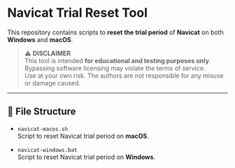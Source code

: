 # Navicat Trial Reset Tool

This repository contains scripts to **reset the trial period** of **Navicat** on both **Windows** and **macOS**.

> ⚠️ **DISCLAIMER**  
> This tool is intended **for educational and testing purposes only**.  
> Bypassing software licensing may violate the terms of service.  
> Use at your own risk. The authors are not responsible for any misuse or damage caused.

---

## 📁 File Structure

- `navicat-macos.sh`  
  Script to reset Navicat trial period on **macOS**.

- `navicat-windows.bat`  
  Script to reset Navicat trial period on **Windows**.
